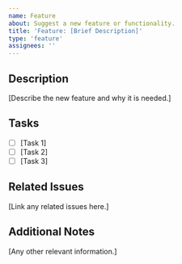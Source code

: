 ```yaml
---
name: Feature
about: Suggest a new feature or functionality.
title: 'Feature: [Brief Description]'
type: 'feature'
assignees: ''
---
```


## Description

[Describe the new feature and why it is needed.]

## Tasks

- [ ] [Task 1]
- [ ] [Task 2]
- [ ] [Task 3]

## Related Issues

[Link any related issues here.]

## Additional Notes

[Any other relevant information.]